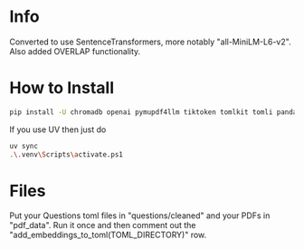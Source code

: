 # Info

Converted to use SentenceTransformers, more notably "all-MiniLM-L6-v2".
Also added OVERLAP functionality.

# How to Install

```bash
pip install -U chromadb openai pymupdf4llm tiktoken tomlkit tomli pandas matplotlib seaborn openpyxl levenshtein tqdm joblib sentence-transformers
```

If you use UV then just do

```bash
uv sync
.\.venv\Scripts\activate.ps1
```

# Files

Put your Questions toml files in "questions/cleaned" and your PDFs in "pdf_data". Run it once and then comment out the
"add_embeddings_to_toml(TOML_DIRECTORY)" row.
